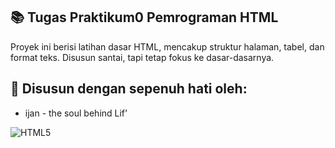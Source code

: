 ## 📚 Tugas Praktikum0 Pemrograman HTML

Proyek ini berisi latihan dasar HTML, mencakup struktur halaman, tabel, dan format teks. Disusun santai, tapi tetap fokus ke dasar-dasarnya.

## 👤 Disusun dengan sepenuh hati oleh:
- ijan - the soul behind Lif'

![HTML5](https://img.shields.io/badge/HTML5-E34F26?style=for-the-badge&logo=html5&logoColor=white)
